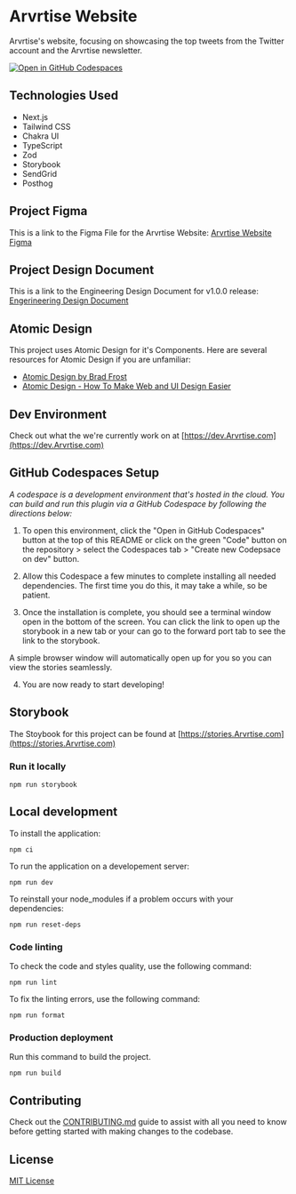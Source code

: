 # Arvrtise Website

Arvrtise's website, focusing on showcasing the top tweets from the Twitter account and the Arvrtise newsletter.

[![Open in GitHub Codespaces](https://github.com/codespaces/badge.svg)](https://codespaces.new/TechIsHiring/techishiring-website)

## Technologies Used

- Next.js
- Tailwind CSS
- Chakra UI
- TypeScript
- Zod
- Storybook
- SendGrid
- Posthog

## Project Figma

This is a link to the Figma File for the Arvrtise Website: [Arvrtise Website Figma](https://www.figma.com/file/AHf38Z5LQ4v1YBIgJv0tsM/TechIsHiring?t=ItybLH9XnPZ96T8A-6)

## Project Design Document

This is a link to the Engineering Design Document for v1.0.0 release: [Engerineering Design Document](https://drive.google.com/file/d/15jYKdhq1NcL4rHJIvBxoLUuNlYRqOhMr/view?usp=sharing)

## Atomic Design

This project uses Atomic Design for it's Components. Here are several resources for Atomic Design if you are unfamiliar:

- [Atomic Design by Brad Frost](https://bradfrost.com/blog/post/atomic-web-design/)
- [Atomic Design - How To Make Web and UI Design Easier](https://www.youtube.com/watch?v=W3A33dmp17E)

## Dev Environment

Check out what the we're currently work on at [https://dev.Arvrtise.com](https://dev.Arvrtise.com)

## GitHub Codespaces Setup

_A codespace is a development environment that's hosted in the cloud. You can build and run this plugin via a GitHub Codespace by following the directions below:_

1. To open this environment, click the "Open in GitHub Codespaces" button at the top of this README or click on the green "Code" button on the repository > select the Codespaces tab > "Create new Codepsace on dev" button.

2. Allow this Codespace a few minutes to complete installing all needed dependencies. The first time you do this, it may take a while, so be patient.

3. Once the installation is complete, you should see a terminal window open in the bottom of the screen. You can click the link to open up the storybook in a new tab or your can go to the forward port tab to see the link to the storybook.

A simple browser window will automatically open up for you so you can view the stories seamlessly. 

4. You are now ready to start developing! 

## Storybook

The Stoybook for this project can be found at [https://stories.Arvrtise.com](https://stories.Arvrtise.com)

### Run it locally

```shell
npm run storybook
```

## Local development

To install the application:

```shell
npm ci
```

To run the application on a developement server:

```shell
npm run dev
```

To reinstall your node_modules if a problem occurs with your dependencies:

```shell
npm run reset-deps
```

### Code linting

To check the code and styles quality, use the following command:

```shell
npm run lint
```

To fix the linting errors, use the following command:

```shell
npm run format
```

### Production deployment

Run this command to build the project.

```shell
npm run build
```

## Contributing

Check out the [CONTRIBUTING.md](CONTRIBUTING.md) guide to assist with all you need to know before getting started with making changes to the codebase.

## License

[MIT License](LICENSE)
